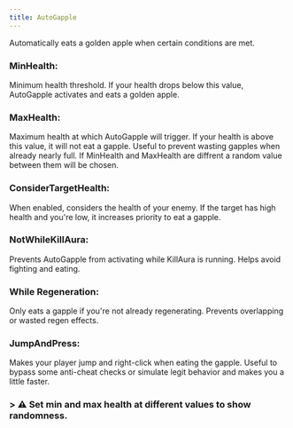 ```yaml
---
title: AutoGapple
---
```

Automatically eats a golden apple when certain conditions are met.

### MinHealth:
Minimum health threshold. If your health drops below this value, AutoGapple activates and eats a golden apple.

### MaxHealth:
Maximum health at which AutoGapple will trigger. If your health is above this value, it will not eat a gapple. Useful to prevent wasting gapples when already nearly full. If MinHealth and MaxHealth are diffrent a random value between them will be chosen.

### ConsiderTargetHealth:
When enabled, considers the health of your enemy. If the target has high health and you're low, it increases priority to eat a gapple.

### NotWhileKillAura:
Prevents AutoGapple from activating while KillAura is running. Helps avoid fighting and eating.

### While Regeneration:
Only eats a gapple if you're not already regenerating. Prevents overlapping or wasted regen effects.

### JumpAndPress:
Makes your player jump and right-click when eating the gapple. Useful to bypass some anti-cheat checks or simulate legit behavior and makes you a little faster.

### > ⚠️ **Set min and max health at different values to show randomness.**

